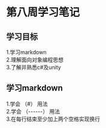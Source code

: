 # 第八周学习笔记
## 学习目标
1.学习markdown  
2.理解面向对象编程思想  
3.了解并熟悉c#及unity  

## 学习markdown  
1.学会 （#） 用法  
2.学会 （------） 用法  
3.在每行结束至少加上两个空格实现换行




